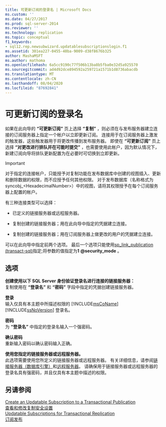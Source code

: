 ```yaml
---
title: 可更新订阅的登录名 | Microsoft Docs
ms.custom: ''
ms.date: 04/27/2017
ms.prod: sql-server-2014
ms.reviewer: ''
ms.technology: replication
ms.topic: conceptual
f1_keywords:
- sql12.rep.newsubwizard.updatablesubscriptionslogin.f1
ms.assetid: 301ea227-0455-40ba-9009-d38f8676b325
author: MashaMSFT
ms.author: mathoma
ms.openlocfilehash: 6a5cc9190c77f506b13ba8b5fba0e32d5a925570
ms.sourcegitcommit: ad4d92dce894592a259721a1571b1d8736abacdb
ms.translationtype: MT
ms.contentlocale: zh-CN
ms.lasthandoff: 08/04/2020
ms.locfileid: "87692841"
---
```

# <a name="login-for-updatable-subscriptions"></a>可更新订阅的登录名
  如果在此向导的 **“可更新订阅”** 页上选择 **“复制”** ，则必须在与发布服务器建立连接的订阅服务器上指定一个帐户以立即更新订阅。 连接用于在订阅服务器上激发的触发器，这些触发器用于将更改传播到发布服务器。 即使在 **“可更新订阅”** 页上选择 **“对更改进行排队并在可能时提交”** ，也需要使用此帐户，因为默认情况下，新建订阅向导将排队更新配置为在必要时可切换到立即更新。  
  
> [!IMPORTANT]  
>  对于指定的连接帐户，只能授予对复制功能在发布数据库中创建的视图插入、更新和删除数据的权限，而不应授予任何其他权限。 对于发布数据库（名称格式为 syncobj_\<HexadecimalNumber>）中的视图，请将其权限授予在每个订阅服务器上配置的帐户。  
  
 有三种连接类型可以选择：  
  
-   已定义的链接服务器或远程服务器。  
  
-   复制创建的链接服务器；用在此向导中指定的凭据建立连接。  
  
-   复制创建的链接服务器；用在订阅服务器上做更改的用户的凭据建立连接。  
  
 可以在此向导中指定前两个选项。 最后一个选项只能使用[sp_link_publication &#40;transact-sql&#41;](/sql/relational-databases/system-stored-procedures/sp-link-publication-transact-sql)指定;将参数的值指定为**1** **@security_mode** 。  
  
## <a name="options"></a>选项  
 **创建使用以下 SQL Server 身份验证登录名进行连接的链接服务器：**  
 复制使用在 **“登录名”** 和 **“密码”** 字段中指定的凭据创建链接服务器。  
  
 **登录**  
 输入仅具有本主题中所描述权限的 [!INCLUDE[msCoName](../../includes/msconame-md.md)] [!INCLUDE[ssNoVersion](../../includes/ssnoversion-md.md)] 登录名。  
  
 **密码**  
 为 **“登录名”** 中指定的登录名输入一个强密码。  
  
 **确认密码**  
 重新输入密码以确认密码输入正确。  
  
 **使用您指定的链接服务器或远程服务器。**  
 此选项需要使用您所定义的链接服务器或远程服务器。 有关详细信息，请参阅[链接服务器（数据库引擎）](../linked-servers/linked-servers-database-engine.md)和[远程服务器](../../database-engine/configure-windows/remote-servers.md)。 请确保用于链接服务器或远程服务器的登录名具有强密码，并且仅具有本主题中描述的权限。  
  
## <a name="see-also"></a>另请参阅  
 [Create an Updatable Subscription to a Transactional Publication](publish/create-an-updatable-subscription-to-a-transactional-publication.md)   
 [查看和修改复制安全设置](security/view-and-modify-replication-security-settings.md)   
 [Updatable Subscriptions for Transactional Replication](transactional/updatable-subscriptions-for-transactional-replication.md)   
 [订阅发布](subscribe-to-publications.md)  
  
  
